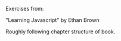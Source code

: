 Exercises from:

"Learning Javascript" by Ethan Brown

Roughly following chapter structure of book.
